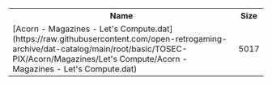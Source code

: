 <table>
<tr><th>Name</th><th>Size</th></tr>
<tr><td>[Acorn - Magazines - Let's Compute.dat](https://raw.githubusercontent.com/open-retrogaming-archive/dat-catalog/main/root/basic/TOSEC-PIX/Acorn/Magazines/Let's Compute/Acorn - Magazines - Let's Compute.dat)</td><td>5017</td></tr>
</table>
